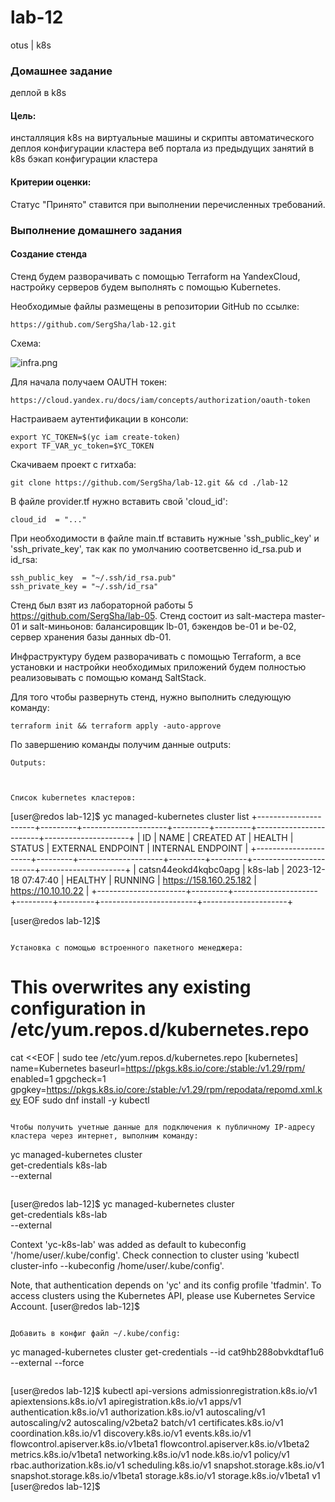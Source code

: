 # lab-12
otus | k8s

### Домашнее задание
деплой в k8s

#### Цель:
инсталляция k8s на виртуальные машины и скрипты автоматического деплоя конфигурации кластера веб портала из предыдущих занятий в k8s
бэкап конфигурации кластера

#### Критерии оценки:
Статус "Принято" ставится при выполнении перечисленных требований.


### Выполнение домашнего задания

#### Создание стенда

Стенд будем разворачивать с помощью Terraform на YandexCloud, настройку серверов будем выполнять с помощью Kubernetes.

Необходимые файлы размещены в репозитории GitHub по ссылке:
```
https://github.com/SergSha/lab-12.git
```

Схема:

<img src="pics/infra.png" alt="infra.png" />

Для начала получаем OAUTH токен:
```
https://cloud.yandex.ru/docs/iam/concepts/authorization/oauth-token
```

Настраиваем аутентификации в консоли:
```
export YC_TOKEN=$(yc iam create-token)
export TF_VAR_yc_token=$YC_TOKEN
```

Скачиваем проект с гитхаба:
```
git clone https://github.com/SergSha/lab-12.git && cd ./lab-12
```

В файле provider.tf нужно вставить свой 'cloud_id':
```
cloud_id  = "..."
```

При необходимости в файле main.tf вставить нужные 'ssh_public_key' и 'ssh_private_key', так как по умолчанию соответсвенно id_rsa.pub и id_rsa:
```
ssh_public_key  = "~/.ssh/id_rsa.pub"
ssh_private_key = "~/.ssh/id_rsa"
```

Стенд был взят из лабораторной работы 5 https://github.com/SergSha/lab-05. Стенд состоит из salt-мастера master-01 и salt-миньонов: балансировщик lb-01, бэкендов be-01 и be-02, сервер хранения базы данных db-01. 

Инфраструктуру будем разворачивать с помощью Terraform, а все установки и настройки необходимых приложений будем полностью реализовывать с помощью команд SaltStack.

Для того чтобы развернуть стенд, нужно выполнить следующую команду:
```
terraform init && terraform apply -auto-approve
```

По завершению команды получим данные outputs:
```
Outputs:



Список kubernetes кластеров:
```
[user@redos lab-12]$ yc managed-kubernetes cluster list
+----------------------+---------+---------------------+---------+---------+------------------------+---------------------+
|          ID          |  NAME   |     CREATED AT      | HEALTH  | STATUS  |   EXTERNAL ENDPOINT    |  INTERNAL ENDPOINT  |
+----------------------+---------+---------------------+---------+---------+------------------------+---------------------+
| catsn44eokd4kqbc0apg | k8s-lab | 2023-12-18 07:47:40 | HEALTHY | RUNNING | https://158.160.25.182 | https://10.10.10.22 |
+----------------------+---------+---------------------+---------+---------+------------------------+---------------------+

[user@redos lab-12]$ 
```

Установка с помощью встроенного пакетного менеджера:
```
# This overwrites any existing configuration in /etc/yum.repos.d/kubernetes.repo
cat <<EOF | sudo tee /etc/yum.repos.d/kubernetes.repo
[kubernetes]
name=Kubernetes
baseurl=https://pkgs.k8s.io/core:/stable:/v1.29/rpm/
enabled=1
gpgcheck=1
gpgkey=https://pkgs.k8s.io/core:/stable:/v1.29/rpm/repodata/repomd.xml.key
EOF
sudo dnf install -y kubectl
```

Чтобы получить учетные данные для подключения к публичному IP-адресу кластера через интернет, выполним команду:
```
yc managed-kubernetes cluster \
   get-credentials k8s-lab \
   --external
```

```
[user@redos lab-12]$ yc managed-kubernetes cluster \
   get-credentials k8s-lab \
   --external

Context 'yc-k8s-lab' was added as default to kubeconfig '/home/user/.kube/config'.
Check connection to cluster using 'kubectl cluster-info --kubeconfig /home/user/.kube/config'.

Note, that authentication depends on 'yc' and its config profile 'tfadmin'.
To access clusters using the Kubernetes API, please use Kubernetes Service Account.
[user@redos lab-12]$
```

Добавить в конфиг файл ~/.kube/config:
```
yc managed-kubernetes cluster get-credentials --id cat9hb288obvkdtaf1u6 --external --force
```

```
[user@redos lab-12]$ kubectl api-versions
admissionregistration.k8s.io/v1
apiextensions.k8s.io/v1
apiregistration.k8s.io/v1
apps/v1
authentication.k8s.io/v1
authorization.k8s.io/v1
autoscaling/v1
autoscaling/v2
autoscaling/v2beta2
batch/v1
certificates.k8s.io/v1
coordination.k8s.io/v1
discovery.k8s.io/v1
events.k8s.io/v1
flowcontrol.apiserver.k8s.io/v1beta1
flowcontrol.apiserver.k8s.io/v1beta2
metrics.k8s.io/v1beta1
networking.k8s.io/v1
node.k8s.io/v1
policy/v1
rbac.authorization.k8s.io/v1
scheduling.k8s.io/v1
snapshot.storage.k8s.io/v1
snapshot.storage.k8s.io/v1beta1
storage.k8s.io/v1
storage.k8s.io/v1beta1
v1
[user@redos lab-12]$
```




